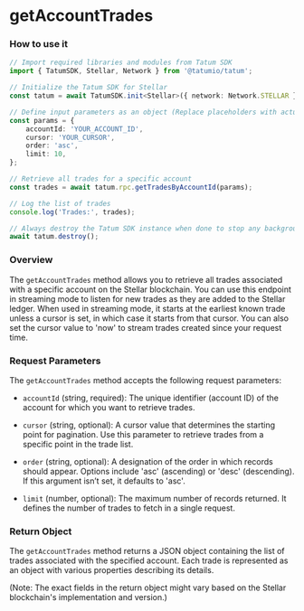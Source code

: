 # getAccountTrades

### How to use it

```typescript
// Import required libraries and modules from Tatum SDK
import { TatumSDK, Stellar, Network } from '@tatumio/tatum';

// Initialize the Tatum SDK for Stellar
const tatum = await TatumSDK.init<Stellar>({ network: Network.STELLAR });

// Define input parameters as an object (Replace placeholders with actual values and remove redundant)
const params = {
    accountId: 'YOUR_ACCOUNT_ID', 
    cursor: 'YOUR_CURSOR', 
    order: 'asc', 
    limit: 10, 
};

// Retrieve all trades for a specific account
const trades = await tatum.rpc.getTradesByAccountId(params);

// Log the list of trades
console.log('Trades:', trades);

// Always destroy the Tatum SDK instance when done to stop any background processes
await tatum.destroy();
```

### Overview

The `getAccountTrades` method allows you to retrieve all trades associated with a specific account on the Stellar blockchain. You can use this endpoint in streaming mode to listen for new trades as they are added to the Stellar ledger. When used in streaming mode, it starts at the earliest known trade unless a cursor is set, in which case it starts from that cursor. You can also set the cursor value to 'now' to stream trades created since your request time.

### Request Parameters

The `getAccountTrades` method accepts the following request parameters:

- `accountId` (string, required): 
  The unique identifier (account ID) of the account for which you want to retrieve trades.

- `cursor` (string, optional): 
  A cursor value that determines the starting point for pagination. Use this parameter to retrieve trades from a specific point in the trade list.

- `order` (string, optional): 
  A designation of the order in which records should appear. Options include 'asc' (ascending) or 'desc' (descending). If this argument isn’t set, it defaults to 'asc'.

- `limit` (number, optional): 
  The maximum number of records returned. It defines the number of trades to fetch in a single request.

### Return Object

The `getAccountTrades` method returns a JSON object containing the list of trades associated with the specified account. Each trade is represented as an object with various properties describing its details.

(Note: The exact fields in the return object might vary based on the Stellar blockchain's implementation and version.)
